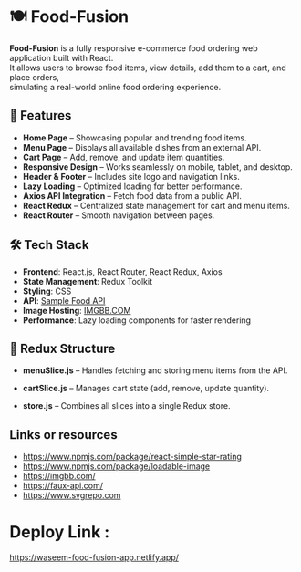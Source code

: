 # 🍽️ Food-Fusion

**Food-Fusion** is a fully responsive e-commerce food ordering web application built with React.  
It allows users to browse food items, view details, add them to a cart, and place orders,  
simulating a real-world online food ordering experience.

## 🚀 Features

- **Home Page** – Showcasing popular and trending food items.
- **Menu Page** – Displays all available dishes from an external API.
- **Cart Page** – Add, remove, and update item quantities.
- **Responsive Design** – Works seamlessly on mobile, tablet, and desktop.
- **Header & Footer** – Includes site logo and navigation links.
- **Lazy Loading** – Optimized loading for better performance.
- **Axios API Integration** – Fetch food data from a public API.
- **React Redux** – Centralized state management for cart and menu items.
- **React Router** – Smooth navigation between pages.

## 🛠️ Tech Stack

- **Frontend**: React.js, React Router, React Redux, Axios
- **State Management**: Redux Toolkit
- **Styling**: CSS
- **API**: [Sample Food API](https://faux-api.com/serve/items_140533165)
- **Image Hosting**: [IMGBB.COM](https://imgbb.com/)
- **Performance**: Lazy loading components for faster rendering

## 🧩 Redux Structure

- **menuSlice.js** – Handles fetching and storing menu items from the API.

- **cartSlice.js** – Manages cart state (add, remove, update quantity).

- **store.js** – Combines all slices into a single Redux store.

## Links or resources

- https://www.npmjs.com/package/react-simple-star-rating
- https://www.npmjs.com/package/loadable-image
- https://imgbb.com/
- https://faux-api.com/
- https://www.svgrepo.com

# Deploy Link :
https://waseem-food-fusion-app.netlify.app/
